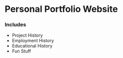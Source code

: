 # Personal Portfolio Website

### Includes
- Project History
- Employment History
- Educational History
- Fun Stuff